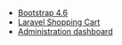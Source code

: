 - [Bootstrap 4.6](https://getbootstrap.com/docs/4.6/getting-started/introduction/)
- [Laravel Shopping Cart](https://github.com/darryldecode/laravelshoppingcart)
- [Administration dashboard](https://laraadmin.com/docs/1.0)